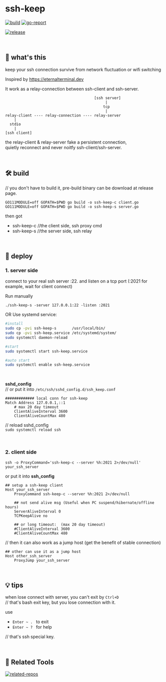 ssh-keep
========

[![build](https://github.com/yurenchen000/ssh-keep/actions/workflows/release.yml/badge.svg)](https://github.com/yurenchen000/ssh-keep/releases)
[![go-report](https://goreportcard.com/badge/github.com/yurenchen000/ssh-keep)](https://goreportcard.com/report/github.com/yurenchen000/ssh-keep)

[![release](https://img.shields.io/github/v/release/yurenchen000/ssh-keep)](https://github.com/yurenchen000/ssh-keep/releases)

<br>

## 🧐 what's this

keep your ssh connection survive from network fluctuation or wifi switching

Inspired by
https://eternalterminal.dev


It work as a relay-connection between ssh-client and ssh-server.


```
                                        [ssh server]
                                             |
                                            tcp
                                             |
relay-client ---- relay-connection ---- relay-server
    |
  stdio
    |
[ssh client]
```

the relay-client & relay-server fake a persistent connection,  
quietly reconnect and never noitfy ssh-client/ssh-server.

<br>

## 🛠️ build
// you don't have to build it, pre-build binary can be download at release page.
```console
GO111MODULE=off GOPATH=$PWD go build -o ssh-keep-c client.go
GO111MODULE=off GOPATH=$PWD go build -o ssh-keep-s server.go
```

then got
- ssh-keep-c //the client side, ssh proxy cmd
- ssh-keep-s //the server side, ssh relay

<br>

## 🚀 deploy


### 1. server side

connect to your real ssh server :22.
and listen on a tcp port (:2021 for example, wait for client connect)

Run manually
```console
./ssh-keep-s -server 127.0.0.1:22 -listen :2021
```

OR Use systemd service:
```bash
#install
sudo cp -pvi ssh-keep-s       /usr/local/bin/
sudo cp -pvi ssh-keep.service /etc/systemd/system/
sudo systemctl daemon-reload

#start
sudo systemctl start ssh-keep.service

#auto start
sudo systemctl enable ssh-keep.service
```

<br>

**sshd_config**  
// or put it into `/etc/ssh/sshd_config.d/ssh_keep.conf`
```sshdconfig
############# local conn for ssh-keep
Match Address 127.0.0.1,::1
    # max 20 day timeout
    ClientAliveInterval 3600
    ClientAliveCountMax 480
```

// reload sshd_config  
`sudo systemctl reload ssh`

<br>

### 2. client side

```console
ssh -o ProxyCommand='ssh-keep-c --server %h:2021 2>/dev/null' your_ssh_server
```

or put it into **ssh_config**

```sshconfig
## setup a ssh-keep client
Host your_ssh_server
    ProxyCommand ssh-keep-c --server %h:2021 2>/dev/null

    ## not send alive msg (Useful when PC suspend/hibernate/offline hours)
    ServerAliveInterval 0
    TCPKeepAlive no

    ## or long timeout:  (max 20 day timeout)
    #ClientAliveInterval 3600
    #ClientAliveCountMax 480
```

// then it can also work as a jump host (get the benefit of stable connection)
```sshconfig
## other can use it as a jump host
Host other_ssh_server
    ProxyJump your_ssh_server
```

<br>

## 💡 tips
when lose connect with server, you can't exit by `Ctrl+D`  
// that's bash exit key, but you lose connection with it.

use 
- `Enter ~ . ` to exit 
- `Enter ~ ? ` for help

// that's ssh special key.


<br>

## 🧰 Related Tools

[![related-repos](https://res.ez2.fun/svg/repos-ssh_enhance.svg)](https://github.com/yurenchen000/yurenchen000/blob/main/repos.md#ssh-enhance)


